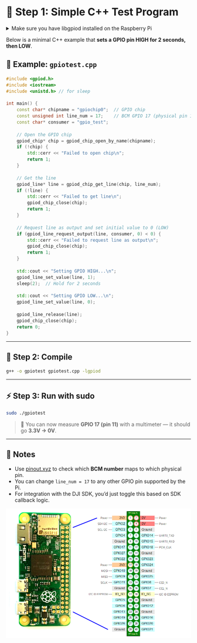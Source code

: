 # 🧪 Step 1: Simple C++ Test Program


<details>
  <summary>Make sure you have libgpiod installed on the Raspberry Pi</summary>
  
```bash
sudo apt update
sudo apt install libgpiod-dev gpiod
```
  
</details>


Below is a minimal C++ example that **sets a GPIO pin HIGH for 2 seconds, then LOW**.

## 🔧 Example: `gpiotest.cpp`

```cpp
#include <gpiod.h>
#include <iostream>
#include <unistd.h> // for sleep

int main() {
    const char* chipname = "gpiochip0";  // GPIO chip
    const unsigned int line_num = 17;    // BCM GPIO 17 (physical pin 11)
    const char* consumer = "gpio_test";

    // Open the GPIO chip
    gpiod_chip* chip = gpiod_chip_open_by_name(chipname);
    if (!chip) {
        std::cerr << "Failed to open chip\n";
        return 1;
    }

    // Get the line
    gpiod_line* line = gpiod_chip_get_line(chip, line_num);
    if (!line) {
        std::cerr << "Failed to get line\n";
        gpiod_chip_close(chip);
        return 1;
    }

    // Request line as output and set initial value to 0 (LOW)
    if (gpiod_line_request_output(line, consumer, 0) < 0) {
        std::cerr << "Failed to request line as output\n";
        gpiod_chip_close(chip);
        return 1;
    }

    std::cout << "Setting GPIO HIGH...\n";
    gpiod_line_set_value(line, 1);
    sleep(2);  // Hold for 2 seconds

    std::cout << "Setting GPIO LOW...\n";
    gpiod_line_set_value(line, 0);

    gpiod_line_release(line);
    gpiod_chip_close(chip);
    return 0;
}
```

---

## 🧱 Step 2: Compile

```bash
g++ -o gpiotest gpiotest.cpp -lgpiod
```

---

## ⚡ Step 3: Run with sudo

```bash
sudo ./gpiotest
```

> 🧪 You can now measure **GPIO 17 (pin 11)** with a multimeter — it should go **3.3V → 0V**.

---

## 📌 Notes

* Use [pinout.xyz](https://pinout.xyz) to check which **BCM number** maps to which physical pin.
* You can change `line_num = 17` to any other GPIO pin supported by the Pi.
* For integration with the DJI SDK, you’d just toggle this based on SDK callback logic.


![](../images/Pi-Zero-pinout.png)
